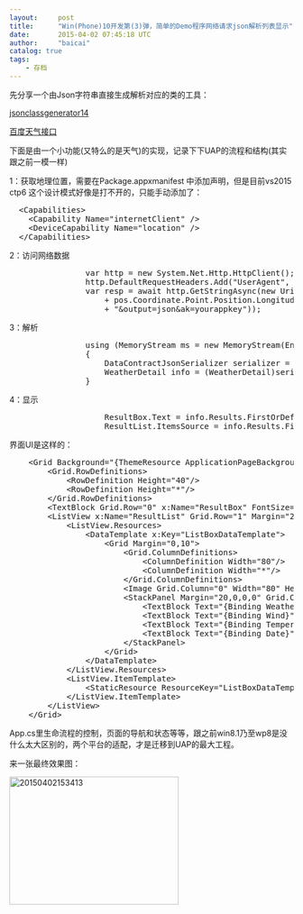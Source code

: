 ```yaml
---
layout:     post
title:      "Win(Phone)10开发第(3)弹，简单的Demo程序网络请求json解析列表显示"
date:       2015-04-02 07:45:18 UTC
author:     "baicai"
catalog: true
tags:
    - 存档
---
```


<p>
	先分享一个由Json字符串直接生成解析对应的类的工具：
</p>

<p>
	<a href="http://www.liubaicai.net/wp-content/uploads/2015/04/jsonclassgenerator14.zip">jsonclassgenerator14</a>
</p>

<p>
	<a href="http://www.liubaicai.net/archives/380">百度天气接口</a>
</p>

<p>
	下面是由一个小功能(又特么的是天气)的实现，记录下下UAP的流程和结构(其实跟之前一模一样)
</p>

<p>
	1：获取地理位置，需要在Package.appxmanifest 中添加声明，但是目前vs2015 ctp6 这个设计模式好像是打不开的，只能手动添加了：
</p>

<pre class="brush:xml;">
  &lt;Capabilities&gt;
    &lt;Capability Name="internetClient" /&gt;
    &lt;DeviceCapability Name="location" /&gt;
  &lt;/Capabilities&gt;</pre>

<p>
	2：访问网络数据
</p>

<pre class="brush:csharp;">
                var http = new System.Net.Http.HttpClient();
                http.DefaultRequestHeaders.Add("UserAgent", "woshiuseragent");
                var resp = await http.GetStringAsync(new Uri("http://api.map.baidu.com/telematics/v3/weather?location="
                    + pos.Coordinate.Point.Position.Longitude + ","+ pos.Coordinate.Point.Position.Latitude
                    + "&amp;output=json&amp;ak=yourappkey"));</pre>

<p>
	3：解析
</p>

<pre class="brush:csharp;">
                using (MemoryStream ms = new MemoryStream(Encoding.UTF8.GetBytes(resp)))
                {
                    DataContractJsonSerializer serializer = new DataContractJsonSerializer(typeof(WeatherDetail));
                    WeatherDetail info = (WeatherDetail)serializer.ReadObject(ms);
                }</pre>

<p>
	4：显示
</p>

<pre class="brush:csharp;">
                    ResultBox.Text = info.Results.FirstOrDefault().CurrentCity;
                    ResultList.ItemsSource = info.Results.FirstOrDefault().WeatherData.ToList();</pre>

<p>
	界面UI是这样的：
</p>

<pre class="brush:xml;">
    &lt;Grid Background="{ThemeResource ApplicationPageBackgroundThemeBrush}"&gt;
        &lt;Grid.RowDefinitions&gt;
            &lt;RowDefinition Height="40"/&gt;
            &lt;RowDefinition Height="*"/&gt;
        &lt;/Grid.RowDefinitions&gt;
        &lt;TextBlock Grid.Row="0" x:Name="ResultBox" FontSize="30" TextWrapping="Wrap" VerticalAlignment="Center" HorizontalAlignment="Center"/&gt;
        &lt;ListView x:Name="ResultList" Grid.Row="1" Margin="20" HorizontalAlignment="Center"&gt;
            &lt;ListView.Resources&gt;
                &lt;DataTemplate x:Key="ListBoxDataTemplate"&gt;
                    &lt;Grid Margin="0,10"&gt;
                        &lt;Grid.ColumnDefinitions&gt;
                            &lt;ColumnDefinition Width="80"/&gt;
                            &lt;ColumnDefinition Width="*"/&gt;
                        &lt;/Grid.ColumnDefinitions&gt;
                        &lt;Image Grid.Column="0" Width="80" Height="80" Source="{Binding Logo}"/&gt;
                        &lt;StackPanel Margin="20,0,0,0" Grid.Column="1"&gt;
                            &lt;TextBlock Text="{Binding Weather}" FontSize="16" /&gt;
                            &lt;TextBlock Text="{Binding Wind}" FontSize="16" /&gt;
                            &lt;TextBlock Text="{Binding Temperature}" FontSize="16" /&gt;
                            &lt;TextBlock Text="{Binding Date}" FontSize="16" /&gt;
                        &lt;/StackPanel&gt;
                    &lt;/Grid&gt;
                &lt;/DataTemplate&gt;
            &lt;/ListView.Resources&gt;
            &lt;ListView.ItemTemplate&gt;
                &lt;StaticResource ResourceKey="ListBoxDataTemplate"/&gt;
            &lt;/ListView.ItemTemplate&gt;
        &lt;/ListView&gt;
    &lt;/Grid&gt;</pre>

<p>
	App.cs里生命流程的控制，页面的导航和状态等等，跟之前win8.1乃至wp8是没什么太大区别的，两个平台的适配，才是迁移到UAP的最大工程。
</p>

<p>
	来一张最终效果图：
</p>

<p>
	<a href="http://www.liubaicai.net/wp-content/uploads/2015/04/20150402153413.png"><img alt="20150402153413" class="alignnone size-medium wp-image-451" height="227" src="http://www.liubaicai.net/wp-content/uploads/2015/04/20150402153413-300x227.png" width="300" /></a>
</p>